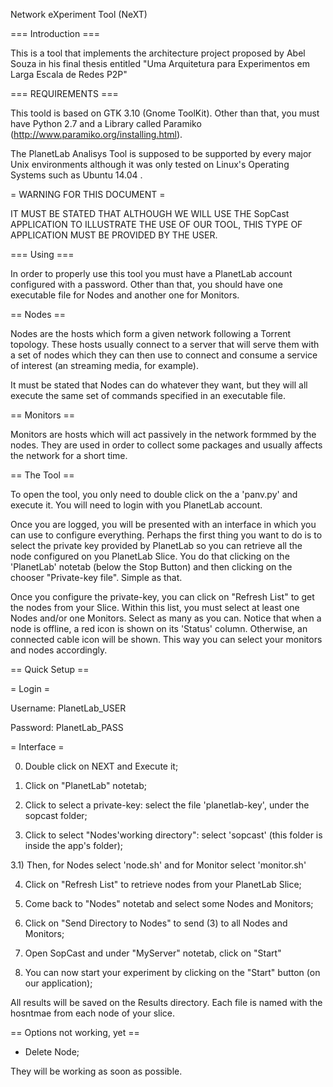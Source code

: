 Network eXperiment Tool (NeXT)

=== Introduction ===

This is a tool that implements the architecture project proposed by Abel Souza in his final 
thesis entitled "Uma Arquitetura para Experimentos em Larga Escala de Redes P2P"

=== REQUIREMENTS ===

This toold is based on GTK 3.10 (Gnome ToolKit). Other than that, you must have Python 2.7 and a Library called Paramiko (http://www.paramiko.org/installing.html).

The PlanetLab Analisys Tool is supposed to be supported by every major Unix environments although it was only tested on Linux's Operating Systems such as Ubuntu 14.04 .

= WARNING FOR THIS DOCUMENT =

IT MUST BE STATED THAT ALTHOUGH WE WILL USE THE SopCast APPLICATION TO ILLUSTRATE THE USE OF OUR TOOL, THIS TYPE OF APPLICATION MUST BE PROVIDED BY THE USER.

=== Using ===

In order to properly use this tool you must have a PlanetLab account configured with a password. Other than that, you should have one executable file for Nodes and another one for Monitors.

== Nodes ==

Nodes are the hosts which form a given network following a Torrent topology. These hosts usually connect to a server that will serve them with a set of nodes which they can then use to connect and consume a service of interest (an streaming media, for example). 

It must be stated that Nodes can do whatever they want, but they will all execute the same set of commands specified in an executable file.

== Monitors ==

Monitors are hosts which will act passively in the network formmed by the nodes. They are used in order to collect some packages and usually affects the network for a short time.

== The Tool ==

To open the tool, you only need to double click on the a 'panv.py' and execute it. You will need to login with you PlanetLab account.

Once you are logged, you will be presented with an interface in which you can use to configure everything. Perhaps the first thing you want to do is to select the private key provided by PlanetLab so you can retrieve all the node configured on you PlanetLab Slice.
You do that clicking on the 'PlanetLab' notetab (below the Stop Button) and then clicking on the chooser "Private-key file". Simple as that.

Once you configure the private-key, you can click on "Refresh List" to get the nodes from your Slice. Within this list, you must select
at least one Nodes and/or one Monitors. Select as many as you can. Notice that when a node is offline, a red icon is shown on its 'Status' column. Otherwise, an connected cable icon will be shown. This way you can select your monitors and nodes accordingly.


== Quick Setup ==

= Login =

Username: PlanetLab_USER

Password: PlanetLab_PASS

= Interface =

0) Double click on NEXT and Execute it;

1) Click on "PlanetLab" notetab;

2) Click to select a private-key: select the file 'planetlab-key', under the sopcast folder;

3) Click to select "Nodes'working directory": select 'sopcast' (this folder is inside the app's folder);

3.1) Then, for Nodes select 'node.sh' and for Monitor select 'monitor.sh'

4) Click on "Refresh List" to retrieve nodes from your PlanetLab Slice;

5) Come back to "Nodes" notetab and select some Nodes and Monitors;

6) Click on "Send Directory to Nodes" to send (3) to all Nodes and Monitors;

7) Open SopCast and under "MyServer" notetab, click on "Start"

8) You can now start your experiment by clicking on the "Start" button (on our application);


All results will be saved on the Results directory. Each file is named with the hosntmae from each node of your slice. 

== Options not working, yet ==

- Delete Node;

They will be working as soon as possible.
